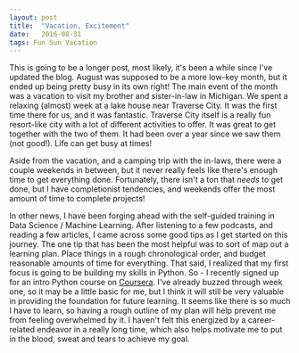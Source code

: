 ```yaml
---
layout: post
title:  "Vacation, Excitement"
date:   2016-08-31
tags: Fun Sun Vacation
---
```

This is going to be a longer post, most likely, it's been a while since I've updated the blog. August was supposed to be a more low-key month, but it ended up being pretty busy in its own right! The main event of the month was a vacation to visit my brother and sister-in-law in Michigan. We spent a relaxing (almost) week at a lake house near Traverse City. It was the first time there for us, and it was fantastic. Traverse City itself is a really fun resort-like city with a lot of different activities to offer. It was great to get together with the two of them. It had been over a year since we saw them (not good!). Life can get busy at times!

Aside from the vacation, and a camping trip with the in-laws, there were a couple weekends in between, but it never really feels like there's enough time to get everything done. Fortunately, there isn't a ton that <i>needs</i> to get done, but I have completionist tendencies, and weekends offer the most amount of time to complete projects!

In other news, I have been forging ahead with the self-guided training in Data Science / Machine Learning. After listening to a few podcasts, and reading a few articles, I came across some good tips as I get started on this journey. The one tip that has been the most helpful was to sort of map out a learning plan. Place things in a rough chronological order, and budget reasonable amounts of time for everything. That said, I realized that my first focus is going to be building my skills in Python. So - I recently signed up for an intro Python course on [Coursera][Coursera]. I've already buzzed through week one, so it may be a little basic for me, but I think it will still be very valuable in providing the foundation for future learning. It seems like there is so much I have to learn, so having a rough outline of my plan will help prevent me from feeling overwhelmed by it. I haven't felt this energized by a career-related endeavor in a really long time, which also helps motivate me to put in the blood, sweat and tears to achieve my goal.


[Coursera]: http://www.Coursera.org
